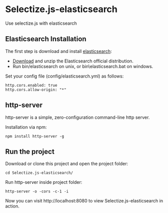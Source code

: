 # Selectize.js-elasticsearch
Use selectize.js with elasticsearch

## Elasticsearch Installation

The first step is download and install [elasticsearch](https://github.com/elastic/elasticsearch):

- [Download](https://www.elastic.co/downloads/elasticsearch) and unzip the Elasticsearch official distribution.
- Run bin/elasticsearch on unix, or bin\elasticsearch.bat on windows.

Set your config file (config/elasticsearch.yml) as follows:

```
http.cors.enabled: true
http.cors.allow-origin: "*"
```

## http-server

http-server is a simple, zero-configuration command-line http server.

Installation via npm:
```
npm install http-server -g
```

## Run the project

Download or clone this project and open the project folder:
```
cd Selectize.js-elasticsearch/
```

Run http-server inside project folder:
```
http-server -o -cors -c-1 -i
```

Now you can visit http://localhost:8080 to view Selectize.js-elasticsearch in action.
